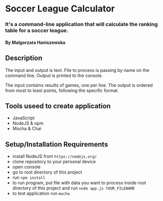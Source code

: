 # Soccer League Calculator

### It's a command-line application that will calculate the ranking table for a soccer league.

#### By Malgorzata Haniszewska

## Description

The input and output is text. File to process is passing by name on the command line. Output is printed to the console.

The input contains results of games, one per line. The output is ordered from most to least points, following the specific format.

## Tools useed to create application
* JavaScript
* NodeJS & npm
* Mocha & Chai

## Setup/Installation Requirements

* install NodeJS from `https://nodejs.org/`
* clone repository to your personal device
* open console
* go to root directory of this project
* run `npm install`
* to run program, put file with data you want to process inside root directory of this project
and run `node app.js YOUR_FILENAME`
* to test application run `mocha`

